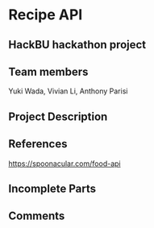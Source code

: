 # Recipe API
## HackBU hackathon project

## Team members

Yuki Wada, Vivian Li, Anthony Parisi


## Project Description




## References

https://spoonacular.com/food-api


## Incomplete Parts




## Comments